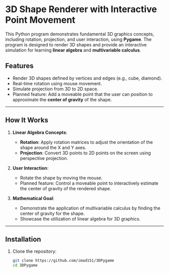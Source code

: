 # 3D Shape Renderer with Interactive Point Movement

This Python program demonstrates fundamental 3D graphics concepts, including rotation, projection, and user interaction, using **Pygame**. The program is designed to render 3D shapes and provide an interactive simulation for learning **linear algebra** and **multivariable calculus**. 

## Features

- Render 3D shapes defined by vertices and edges (e.g., cube, diamond).
- Real-time rotation using mouse movement.
- Simulate projection from 3D to 2D space.
- Planned feature: Add a moveable point that the user can position to approximate the **center of gravity** of the shape.

---

## How It Works

1. **Linear Algebra Concepts**:
   - **Rotation**: Apply rotation matrices to adjust the orientation of the shape around the X and Y axes.
   - **Projection**: Convert 3D points to 2D points on the screen using perspective projection.

2. **User Interaction**:
   - Rotate the shape by moving the mouse.
   - Planned feature: Control a moveable point to interactively estimate the center of gravity of the rendered shape.

3. **Mathematical Goal**:
   - Demonstrate the application of multivariable calculus by finding the center of gravity for the shape.
   - Showcase the utilization of linear algebra for 3D graphics.

---

## Installation

1. Clone the repository:
   ```bash
   git clone https://github.com/imad151/3DPygame
   cd 3DPygame
